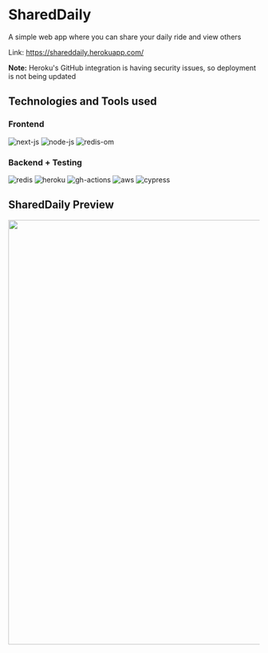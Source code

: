 # SharedDaily
A simple web app where you can share your daily ride and view others

Link: https://shareddaily.herokuapp.com/

**Note:** Heroku's GitHub integration is having security issues, so deployment is not being updated

## Technologies and Tools used

<div>
 <h3>Frontend</h3>
 <img alt="next-js" src="https://img.shields.io/badge/next.js-000000?style=for-the-badge&logo=nextdotjs&logoColor=white"/>
 <img alt="node-js" src="https://img.shields.io/badge/Node.js-339933?style=for-the-badge&logo=nodedotjs&logoColor=white"/>
 <img alt="redis-om" src="https://img.shields.io/badge/redis-%23DD0031.svg?&style=for-the-badge&logo=redis&logoColor=white"/>
</div>

<div>
  <h3>Backend + Testing</h3>
  <img alt="redis" src="https://img.shields.io/badge/redis-%23DD0031.svg?&style=for-the-badge&logo=redis&logoColor=white"/>
  <img alt="heroku" src="https://img.shields.io/badge/Heroku-430098?style=for-the-badge&logo=heroku&logoColor=white"/>
  <img alt="gh-actions" src="https://img.shields.io/badge/GitHub_Actions-2088FF?style=for-the-badge&logo=github-actions&logoColor=white"/>
  <img alt="aws" src="https://img.shields.io/badge/Amazon_AWS-FF9900?style=for-the-badge&logo=amazonaws&logoColor=white"/>
  <img alt="cypress" src="https://img.shields.io/badge/Cypress-17202C?style=for-the-badge&logo=cypress&logoColor=white"/>
</div>


## SharedDaily Preview
<img src="https://user-images.githubusercontent.com/68972382/162205204-57c0025b-b2a5-4eff-89e5-3e36118956a6.png" width="850" />

